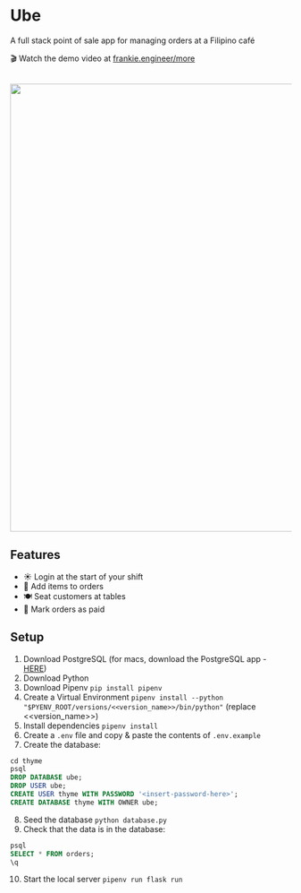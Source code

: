 # Ube
A full stack point of sale app for managing orders at a Filipino café

🎬 Watch the demo video at [frankie.engineer/more](https://frankie.engineer/more)
<br></br>

<img src="https://storage.googleapis.com/frankie-esparza-portfolio/gifs/ube.gif" width="800">

## Features 
- ☀️ Login at the start of your shift
- 🍮 Add items to orders
- 🍽️ Seat customers at tables
- 💸 Mark orders as paid

## Setup
1) Download PostgreSQL (for macs, download the PostgreSQL app - [HERE](https://postgresapp.com/))
2) Download Python
3) Download Pipenv ```pip install pipenv```    
4) Create a Virtual Environment `pipenv install --python "$PYENV_ROOT/versions/<<version_name>>/bin/python"` (replace <<version_name>>)
5) Install dependencies `pipenv install`
6) Create a `.env` file and copy & paste the contents of `.env.example`
7) Create the database:
```sql
cd thyme
psql    
DROP DATABASE ube;
DROP USER ube;  
CREATE USER thyme WITH PASSWORD '<insert-password-here>';    
CREATE DATABASE thyme WITH OWNER ube;
```
8) Seed the database `python database.py`
9) Check that the data is in the database:
```sql
psql
SELECT * FROM orders;
\q
```
10) Start the local server `pipenv run flask run`
